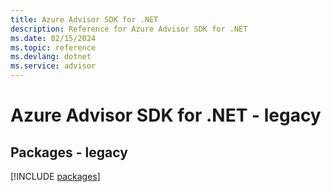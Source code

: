 ```yaml
---
title: Azure Advisor SDK for .NET
description: Reference for Azure Advisor SDK for .NET
ms.date: 02/15/2024
ms.topic: reference
ms.devlang: dotnet
ms.service: advisor
---
```

# Azure Advisor SDK for .NET - legacy
## Packages - legacy
[!INCLUDE [packages](advisor-index.md)]